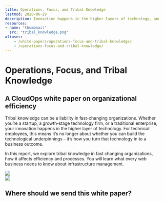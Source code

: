 ```yaml
---
title: Operations, Focus, and Tribal Knowledge
lastmod: 2020-06-29
description: Innovation happens in the higher layers of technology, and tribal knowledge can affect infrastructure management.
resources:
- name: "thumbnail"
  src: "tribal_knowledge.png"
aliases:
    - /white-papers/operations-focus-and-tribal-knowledge/
    - /operations-focus-and-tribal-knowledge/
---
```



<div class="landing-page">
    <!-- hero -->
    <div class="hero jumbotron reading-landing jumbotron-fluid">
        <div class="container-fluid">
            <div class="row">
                <div class="col-xl-6 offset-xl-2 col-lg-10 offset-lg-1 col-md-12">
                    <h1 class="display-4">Operations, Focus, and Tribal Knowledge</h1>
                </div>
            </div>
        </div>
    </div>
    <div class="main-content">
        <div class="row">
            <div class="col-xl-4 offset-xl-2 without-bottom-line">
                <div class="workshop-prerequisites">
                    <h2>A CloudOps white paper on organizational efficiency</h2>
                    <p>Tribal knowledge can be a liability in fast-changing organizations. Whether you’re a startup, a growth-stage technology firm, or a traditional enterprise, your innovation happens in the higher layer of technology. For technical employees, this means it’s no longer about whether you can build the technological underpinnings – it’s how you turn that technology in to a business outcome.</p>
                    <p>In this report, we explore tribal knowledge in fast changing organizations, how it affects efficiency and processes. You will learn what every web business needs to know about infrastructure management.</p>
                </div>
            </div>
                <div class="col-xl-4 offset-xl-0 white-paper-image">
                <img src="/images/white-papers/operations-focus-tribal-knowledge.png">
            </div>
        </div>
            </div>
        </div>
    </div>
    <!-- contact us -->
    <div class="contact-us-card">
        <div class="row">
            <div class="col-xl-8 offset-xl-2 col-lg-10 offset-lg-1 col-md-12 col-sm-12 col-xs-12">
                <img src="/images/single-line-arrows.png">
            </div>
            <div
                class="col-xl-3 offset-xl-3 col-lg-3 offset-lg-1 col-md-10 offset-md-1 col-sm-10 offset-sm-1 col-xs-12">
                <h2>Where should we send this white paper?</h2>
            </div>
            <div
                class="col-xl-5 offset-xl-0 col-lg-6 offset-lg-1 col-md-8 offset-md-2 col-sm-10 offset-sm-1 col-xs-12 general-contact-form">
                <!--[if lte IE 8]>
<script charset="utf-8" type="text/javascript" src="//js.hsforms.net/forms/v2-legacy.js"></script>
<![endif]-->
<script charset="utf-8" type="text/javascript" src="//js.hsforms.net/forms/v2.js"></script>
<script>
  hbspt.forms.create({
	portalId: "732832",
	formId: "c9856a99-4207-45c2-b845-8bcb582fcd8d"
});
</script>
            </div>
        </div>
    </div>
</div>
